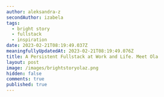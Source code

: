 ```yaml
---
author: aleksandra-z
secondAuthor: izabela
tags:
  - bright story
  - fullstack
  - inspiration
date: 2023-02-21T08:19:49.037Z
meaningfullyUpdatedAt: 2023-02-21T08:19:49.076Z
title: A Persistent Fullstack at Work and Life. Meet Ola
layout: post
image: /images/brightstoryolaz.png
hidden: false
comments: true
published: true
---
```

